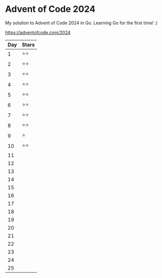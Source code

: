 # Advent of Code 2024

My solution to Advent of Code 2024 in Go. Learning Go for the first time! :)

https://adventofcode.com/2024

| Day | Stars |
|------|-------|
| 1    | ⭐⭐  |
| 2    | ⭐⭐  |
| 3    | ⭐⭐  |
| 4    | ⭐⭐  |
| 5    | ⭐⭐  |
| 6    | ⭐⭐  |
| 7    | ⭐⭐  |
| 8    | ⭐⭐  |
| 9    | ⭐   |
| 10   | ⭐⭐  |
| 11   |       |
| 12   |       |
| 13   |       |
| 14   |       |
| 15   |       |
| 16   |       |
| 17   |       |
| 18   |       |
| 19   |       |
| 20   |       |
| 21   |       |
| 22   |       |
| 23   |       |
| 24   |       |
| 25   |       |